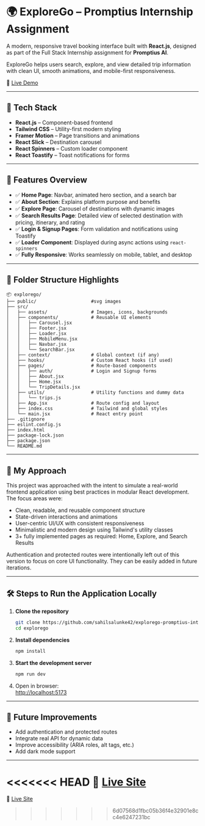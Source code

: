 # 🌍 ExploreGo – Promptius Internship Assignment

A modern, responsive travel booking interface built with **React.js**, designed as part of the Full Stack Internship assignment for **Promptius AI**.

ExploreGo helps users search, explore, and view detailed trip information with clean UI, smooth animations, and mobile-first responsiveness.

🔗 [Live Demo](https://explorego-promptius-internship.vercel.app/)

---

## 🚀 Tech Stack

- **React.js** – Component-based frontend
- **Tailwind CSS** – Utility-first modern styling
- **Framer Motion** – Page transitions and animations
- **React Slick** – Destination carousel
- **React Spinners** – Custom loader component
- **React Toastify** – Toast notifications for forms

---

## 📸 Features Overview

- ✅ **Home Page**: Navbar, animated hero section, and a search bar  
- ✅ **About Section**: Explains platform purpose and benefits  
- ✅ **Explore Page**: Carousel of destinations with dynamic images  
- ✅ **Search Results Page**: Detailed view of selected destination with pricing, itinerary, and rating  
- ✅ **Login & Signup Pages**: Form validation and notifications using Toastify  
- ✅ **Loader Component**: Displayed during async actions using `react-spinners`  
- ✅ **Fully Responsive**: Works seamlessly on mobile, tablet, and desktop  

---

## 📂 Folder Structure Highlights

```
📦 explorego/
├── public/                    #svg images
├── src/
│   ├── assets/                # Images, icons, backgrounds
│   ├── components/            # Reusable UI elements
│   │   ├── Carousel.jsx
│   │   ├── Footer.jsx
│   │   ├── Loader.jsx
│   │   ├── MobileMenu.jsx
│   │   ├── Navbar.jsx
│   │   └── SearchBar.jsx
│   ├── context/               # Global context (if any)
│   ├── hooks/                 # Custom React hooks (if used)
│   ├── pages/                 # Route-based components
│   │   ├── auth/              # Login and Signup forms
│   │   ├── About.jsx
│   │   ├── Home.jsx
│   │   └── TripDetails.jsx
│   ├── utils/                 # Utility functions and dummy data
│   │   └── trips.js
│   ├── App.jsx                # Route config and layout
│   ├── index.css              # Tailwind and global styles
│   └── main.jsx               # React entry point
├── .gitignore
├── eslint.config.js
├── index.html
├── package-lock.json
├── package.json
└── README.md

```

---

## 🧠 My Approach

This project was approached with the intent to simulate a real-world frontend application using best practices in modular React development. The focus areas were:

- Clean, readable, and reusable component structure  
- State-driven interactions and animations  
- User-centric UI/UX with consistent responsiveness  
- Minimalistic and modern design using Tailwind's utility classes  
- 3+ fully implemented pages as required: Home, Explore, and Search Results  

Authentication and protected routes were intentionally left out of this version to focus on core UI functionality. They can be easily added in future iterations.

---

## 🛠️ Steps to Run the Application Locally

1. **Clone the repository**
   ```bash
   git clone https://github.com/sahilsalunke42/explorego-promptius-internship.git
   cd explorego
   ```

2. **Install dependencies**
   ```bash
   npm install
   ```

3. **Start the development server**
   ```bash
   npm run dev
   ```

4. Open in browser:  
   [http://localhost:5173](http://localhost:5173)

---

## 📝 Future Improvements

- Add authentication and protected routes  
- Integrate real API for dynamic data  
- Improve accessibility (ARIA roles, alt tags, etc.)  
- Add dark mode support  

---

<<<<<<< HEAD
🔗 [Live Site](https://explorego-promptius-internship.vercel.app/)
=======
🔗 [Live Site](https://explorego-promptius-internship.vercel.app/)
>>>>>>> 6d07568d1fbc05b36f4e32901e8cc4e6247231bc
